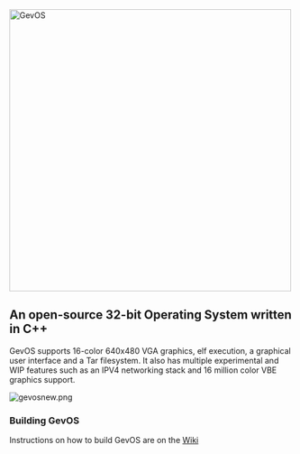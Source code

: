 <img src="https://i.postimg.cc/HsbhPwpN/logogev.png" alt="GevOS" width="500">

## An open-source 32-bit Operating System written in C++
GevOS supports 16-color 640x480 VGA graphics, elf execution, a graphical user interface and a Tar filesystem.
It also has multiple experimental and WIP features such as an IPV4 networking stack and 16 million color VBE graphics support.

![gevosnew.png](https://i.ibb.co/j5LYTtS/gevpreview.png)

### Building GevOS

Instructions on how to build GevOS are on the [Wiki](https://github.com/KamalDevelopers/GevOS/wiki/Building-GevOS)
